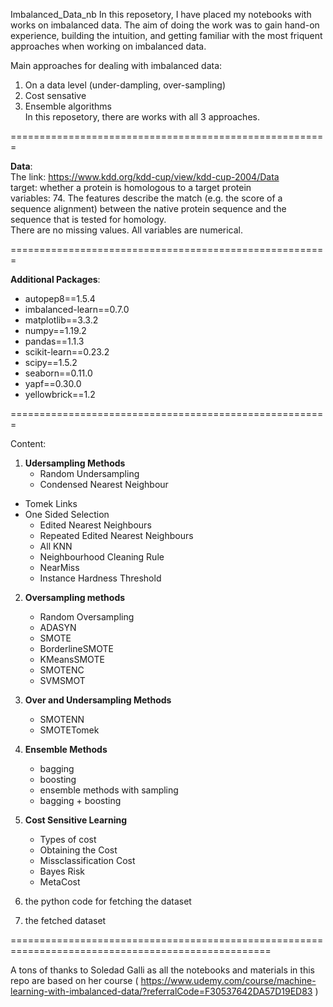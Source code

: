 Imbalanced_Data_nb
In this reposetory, I have placed my notebooks with works on imbalanced data. The aim of doing the work was to gain hand-on experience, building the intuition, and getting familiar with the most friquent approaches when working on imbalanced data.

Main approaches for dealing with imbalanced data:
1. On a data level (under-dampling, over-sampling)
2. Cost sensative
3. Ensemble algorithms<br>
In this reposetory, there are works with all 3 approaches.  

=======================================================

**Data**:<br>
The link:
https://www.kdd.org/kdd-cup/view/kdd-cup-2004/Data <br>
target: whether a protein is homologous to a target protein<br>
variables: 74. The features describe the match (e.g. the score of a sequence alignment) between the native protein sequence and the sequence that is tested for homology.<br>
There are no missing values. All variables are numerical.<br>

=======================================================

**Additional Packages**:
- autopep8==1.5.4
- imbalanced-learn==0.7.0
- matplotlib==3.3.2
- numpy==1.19.2
- pandas==1.1.3
- scikit-learn==0.23.2
- scipy==1.5.2
- seaborn==0.11.0
- yapf==0.30.0
- yellowbrick==1.2

=======================================================

Content:
1. **Udersampling Methods**
	- Random Undersampling
	- Condensed Nearest Neighbour
  - Tomek Links
  - One Sided Selection
	- Edited Nearest Neighbours
	- Repeated Edited Nearest Neighbours
	- All KNN
	- Neighbourhood Cleaning Rule    
	- NearMiss
	- Instance Hardness Threshold


2. **Oversampling methods**
	- Random Oversampling
	- ADASYN
	- SMOTE
	- BorderlineSMOTE
	- KMeansSMOTE
	- SMOTENC
	- SVMSMOT

3. **Over and Undersampling Methods**
	- SMOTENN
	- SMOTETomek


4. **Ensemble Methods**
	- bagging
	- boosting
	- ensemble methods with sampling
	- bagging + boosting


6. **Cost Sensitive Learning**
	- Types of cost
	- Obtaining the Cost
	- Missclassification Cost
	- Bayes Risk
	- MetaCost

7. the python code for fetching the dataset

8. the fetched dataset

===================================================================================================


A tons of thanks to Soledad Galli as all the notebooks and materials in this repo are based on her course (  https://www.udemy.com/course/machine-learning-with-imbalanced-data/?referralCode=F30537642DA57D19ED83 )
